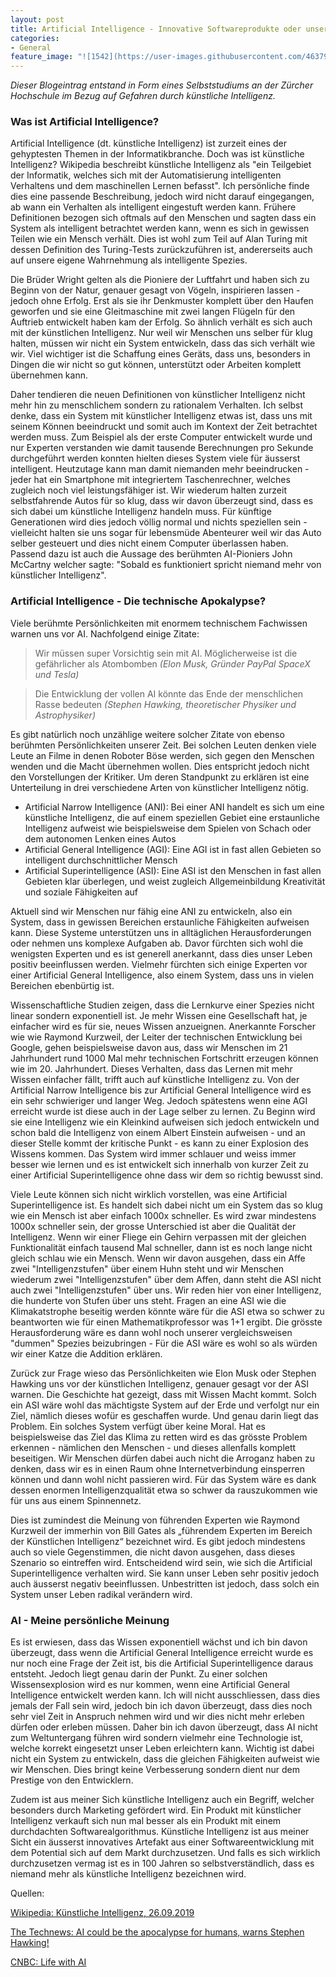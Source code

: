 ```yaml
---
layout: post
title: Artificial Intelligence - Innovative Softwareprodukte oder unser Untergang?
categories:
- General
feature_image: "![1542](https://user-images.githubusercontent.com/46379095/65725216-6718f480-e0b2-11e9-8bb3-894553c9608c.jpg)"
---
```


*Dieser Blogeintrag entstand in Form eines Selbststudiums an der Zürcher Hochschule im Bezug auf Gefahren durch künstliche Intelligenz.*

### Was ist Artificial Intelligence?

Artificial Intelligence (dt. künstliche Intelligenz) ist zurzeit eines der gehyptesten Themen in der Informatikbranche. Doch was ist künstliche Intelligenz? Wikipedia beschreibt künstliche Intelligenz als "ein Teilgebiet der Informatik, welches sich mit der Automatisierung intelligenten Verhaltens und dem maschinellen Lernen befasst". Ich persönliche finde dies eine passende Beschreibung, jedoch wird nicht darauf eingegangen, ab wann ein Verhalten als intelligent eingestuft werden kann. Frühere Definitionen bezogen sich oftmals auf den Menschen und sagten dass ein System als intelligent betrachtet werden kann, wenn es sich in gewissen Teilen wie ein Mensch verhält. Dies ist wohl zum Teil auf Alan Turing mit dessen Definition des Turing-Tests zurückzuführen ist, andererseits auch auf unsere eigene Wahrnehmung als intelligente Spezies. 

Die Brüder Wright gelten als die Pioniere der Luftfahrt und haben sich zu Beginn von der Natur, genauer gesagt von Vögeln, inspirieren lassen - jedoch ohne Erfolg. Erst als sie ihr Denkmuster komplett über den Haufen geworfen und sie eine Gleitmaschine mit zwei langen Flügeln für den Auftrieb entwickelt haben kam der Erfolg. So ähnlich verhält es sich auch mit der künstlichen Intelligenz. Nur weil wir Menschen uns selber für klug halten, müssen wir nicht ein System entwickeln, dass das sich verhält wie wir. Viel wichtiger ist die Schaffung eines Geräts, dass uns, besonders in Dingen die wir nicht so gut können, unterstützt oder Arbeiten komplett übernehmen kann.

Daher tendieren die neuen Definitionen von künstlicher Intelligenz nicht mehr hin zu menschlichem sondern zu rationalem Verhalten. Ich selbst denke, dass ein System mit künstlicher Intelligenz etwas ist, dass uns mit seinem Können beeindruckt und somit auch im Kontext der Zeit betrachtet werden muss. Zum Beispiel als der erste Computer entwickelt wurde und nur Experten verstanden wie damit tausende Berechnungen pro Sekunde durchgeführt werden konnten hielten dieses System viele für äusserst intelligent. Heutzutage kann man damit niemanden mehr beeindrucken - jeder hat ein Smartphone mit integriertem Taschenrechner, welches zugleich noch viel leistungsfähiger ist. Wir wiederum halten zurzeit selbstfahrende Autos für so klug, dass wir davon überzeugt sind, dass es sich dabei um künstliche Intelligenz handeln muss. Für künftige Generationen wird dies jedoch völlig normal und nichts speziellen sein - vielleicht halten sie uns sogar für lebensmüde Abenteurer weil wir das Auto selber gesteuert und dies nicht einem Computer überlassen haben. Passend dazu ist auch die Aussage des berühmten AI-Pioniers John McCartny welcher sagte: "Sobald es funktioniert spricht niemand mehr von künstlicher Intelligenz".

### Artificial Intelligence - Die technische Apokalypse?

Viele berühmte Persönlichkeiten mit enormem technischem Fachwissen warnen uns vor AI. Nachfolgend einige Zitate:

> Wir müssen super Vorsichtig sein mit AI. Möglicherweise ist die gefährlicher als Atombomben *(Elon Musk, Gründer PayPal SpaceX und Tesla)*

> Die Entwicklung der vollen AI könnte das Ende der menschlichen Rasse bedeuten *(Stephen Hawking, theoretischer Physiker und Astrophysiker)*

Es gibt natürlich noch unzählige weitere solcher Zitate von ebenso berühmten Persönlichkeiten unserer Zeit. Bei solchen Leuten denken viele Leute an Filme in denen Roboter Böse werden, sich gegen den Menschen wenden und die Macht übernehmen wollen. Dies entspricht jedoch nicht den Vorstellungen der Kritiker. Um deren Standpunkt zu erklären ist eine Unterteilung in drei verschiedene Arten von künstlicher Intelligenz nötig.

- Artificial Narrow Intelligence (ANI): Bei einer ANI handelt es sich um eine künstliche Intelligenz, die auf einem speziellen Gebiet eine erstaunliche Intelligenz aufweist wie beispielsweise dem Spielen von Schach oder dem autonomen Lenken eines Autos
- Artificial General Intelligence (AGI): Eine AGI ist in fast allen Gebieten so intelligent durchschnittlicher Mensch
- Artificial Superintelligence (ASI): Eine ASI ist den Menschen in fast allen Gebieten klar überlegen, und weist zugleich Allgemeinbildung Kreativität und soziale Fähigkeiten auf

Aktuell sind wir Menschen nur fähig eine ANI zu entwickeln, also ein System, dass in gewissen Bereichen erstaunliche Fähigkeiten aufweisen kann. Diese Systeme unterstützen uns in alltäglichen Herausforderungen oder nehmen uns komplexe Aufgaben ab. Davor fürchten sich wohl die wenigsten Experten und es ist generell anerkannt, dass dies unser Leben positiv beeinflussen werden. Vielmehr fürchten sich einige Experten vor einer Artificial General Intelligence, also einem System, dass uns in vielen Bereichen ebenbürtig ist.

Wissenschaftliche Studien zeigen, dass die Lernkurve einer Spezies nicht linear sondern exponentiell ist. Je mehr Wissen eine Gesellschaft hat, je einfacher wird es für sie, neues Wissen anzueignen. Anerkannte Forscher wie wie Raymond Kurzweil, der Leiter der technischen Entwicklung bei Google, gehen beispielsweise davon aus, dass wir Menschen im 21 Jahrhundert rund 1000 Mal mehr technischen Fortschritt erzeugen können wie im 20. Jahrhundert. Dieses Verhalten, dass das Lernen mit mehr Wissen einfacher fällt, trifft auch auf künstliche Intelligenz zu. Von der Artificial Narrow Intelligence bis zur Artificial General Intelligence wird es ein sehr schwieriger und langer Weg. Jedoch spätestens wenn eine AGI erreicht wurde ist diese auch in der Lage selber zu lernen. Zu Beginn wird sie eine Intelligenz wie ein Kleinkind aufweisen sich jedoch entwickeln und schon bald die Intelligenz von einem Albert Einstein aufweisen - und an dieser Stelle kommt der kritische Punkt - es kann zu einer Explosion des Wissens kommen. Das System wird immer schlauer und weiss immer besser wie lernen und es ist entwickelt sich innerhalb von kurzer Zeit zu einer Artificial Superintelligence ohne dass wir dem so richtig bewusst sind.

Viele Leute können sich nicht wirklich vorstellen, was eine Artificial Superintelligence ist. Es handelt sich dabei nicht um ein System das so klug wie ein Mensch ist aber einfach 1000x schneller. Es wird zwar mindestens 1000x schneller sein, der grosse Unterschied ist aber die Qualität der Intelligenz. Wenn wir einer Fliege ein Gehirn verpassen mit der gleichen Funktionalität einfach tausend Mal schneller, dann ist es noch lange nicht gleich schlau wie ein Mensch. Wenn wir davon ausgehen, dass ein Affe zwei "Intelligenzstufen" über einem Huhn steht und wir Menschen wiederum zwei "Intelligenzstufen" über dem Affen, dann steht die ASI nicht auch zwei "Intelligenzstufen" über uns. Wir reden hier von einer Intelligenz, die hunderte von Stufen über uns steht. Fragen an eine ASI wie die Klimakatstrophe beseitig werden könnte wäre für die ASI etwa so schwer zu beantworten wie für einen Mathematikprofessor was 1+1 ergibt. Die grösste Herausforderung wäre es dann wohl noch unserer vergleichsweisen "dummen" Spezies beizubringen - Für die ASI wäre es wohl so als würden wir einer Katze die Addition erklären.

Zurück zur Frage wieso das Persönlichkeiten wie Elon Musk oder Stephen Hawking uns vor der künstlichen Intelligenz, genauer gesagt vor der ASI warnen. Die Geschichte hat gezeigt, dass mit Wissen Macht kommt. Solch ein ASI wäre wohl das mächtigste System auf der Erde und verfolgt nur ein Ziel, nämlich dieses wofür es geschaffen wurde. Und genau darin liegt das Problem. Ein solches System verfügt über keine Moral. Hat es beispielsweise das Ziel das Klima zu retten wird es das grösste Problem erkennen - nämlichen den Menschen - und dieses allenfalls komplett beseitigen. Wir Menschen dürfen dabei auch nicht die Arroganz haben zu denken, dass wir es in einen Raum ohne Internetverbindung einsperren können und dann wohl nicht passieren wird. Für das System wäre es dank dessen enormen Intelligenzqualität etwa so schwer da rauszukommen wie für uns aus einem Spinnennetz.

Dies ist zumindest die Meinung von führenden Experten wie Raymond Kurzweil der immerhin von Bill Gates als „führendem Experten im Bereich der Künstlichen Intelligenz“ bezeichnet wird. Es gibt jedoch mindestens auch so viele Gegenstimmen, die nicht davon ausgehen, dass dieses Szenario so eintreffen wird. Entscheidend wird sein, wie sich die Artificial Superintelligence verhalten wird. Sie kann unser Leben sehr positiv jedoch auch äusserst negativ beeinflussen. Unbestritten ist jedoch, dass solch ein System unser Leben radikal verändern wird.

### AI - Meine persönliche Meinung

Es ist erwiesen, dass das Wissen exponentiell wächst und ich bin davon überzeugt, dass wenn die Artificial General Intelligence erreicht wurde es nur noch eine Frage der Zeit ist, bis die Artificial Superintelligence daraus entsteht. Jedoch liegt genau darin der Punkt. Zu einer solchen Wissensexplosion wird es nur kommen, wenn eine Artificial General Intelligence entwickelt werden kann. Ich will nicht ausschliessen, dass dies jemals der Fall sein wird, jedoch bin ich davon überzeugt, dass dies noch sehr viel Zeit in Anspruch nehmen wird und wir dies nicht mehr erleben dürfen oder erleben müssen. Daher bin ich davon überzeugt, dass AI nicht zum Weltuntergang führen wird sondern vielmehr eine Technologie ist, welche korrekt eingesetzt unser Leben erleichtern kann. Wichtig ist dabei nicht ein System zu entwickeln, dass die gleichen Fähigkeiten aufweist wie wir Menschen. Dies bringt keine Verbesserung sondern dient nur dem Prestige von den Entwicklern.

Zudem ist aus meiner Sich künstliche Intelligenz auch ein Begriff, welcher besonders durch Marketing gefördert wird. Ein Produkt mit künstlicher Intelligenz verkauft sich nun mal besser als ein Produkt mit einem durchdachten Softwarealgorithmus. Künstliche Intelligenz ist aus meiner Sicht ein äusserst innovatives Artefakt aus einer Softwareentwicklung mit dem Potential sich auf dem Markt durchzusetzen. Und falls es sich wirklich durchzusetzen vermag ist es in 100 Jahren so selbstverständlich, dass es niemand mehr als künstliche Intelligenz bezeichnen wird.









Quellen:

[Wikipedia: Künstliche Intelligenz, 26.09.2019](https://de.wikipedia.org/wiki/Künstliche_Intelligenz)

[The Technews: AI could be the apocalypse for humans, warns Stephen Hawking!](http://thetechnews.com/2016/10/20/ai-could-be-the-apocalypse-for-humans-warned-by-stephen-hawking/)

[CNBC: Life with AI](https://www.cnbc.com/2018/03/13/elon-musk-at-sxsw-a-i-is-more-dangerous-than-nuclear-weapons.html)





